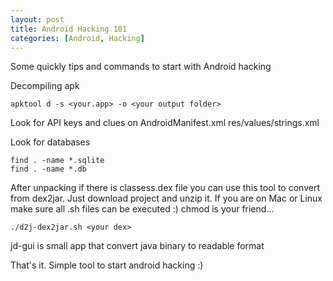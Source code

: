 ```yaml
---
layout: post
title: Android Hacking 101
categories: [Android, Hacking]
---
```


Some quickly tips and commands to start with Android hacking

Decompiling apk
```
apktool d -s <your.app> -o <your output folder>
```

Look for API keys and clues on 
AndroidManifest.xml
res/values/strings.xml

Look for databases

```
find . -name *.sqlite
find . -name *.db
```

After unpacking if there is classess.dex file you can use this tool to convert from dex2jar. Just download project and unzip it. If you are on Mac or Linux make sure all .sh files can be executed :) chmod is your friend... 
```
./d2j-dex2jar.sh <your dex>
```

jd-gui is small app that convert java binary to readable format

That's it. Simple tool to start android hacking :) 



